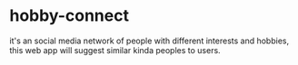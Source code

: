 # hobby-connect
it's an social media network of people with different interests and hobbies, this web app will suggest similar kinda peoples to users.
